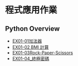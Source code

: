 # 程式應用作業
## Python Overview
- [EX01-01加法器](https://github.com/meng430/repo0/blob/main/EX01_01%E5%8A%A0%E6%B3%95%E5%99%A8.ipynb)
- [EX01-02 BMI 計算](https://github.com/meng430/repo0/blob/main/EX01_02_BMI.ipynb)
- [EX01-03Rock-Paper-Scissors](https://github.com/meng430/repo0/blob/main/EX01_03_Rock_Paper_Scissors.ipynb)
- [EX01-04_終極密碼]()
